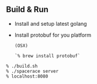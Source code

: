 Build & Run 
-----------

* Install and setup latest golang 
* Install protobuf for you platform
    
      (OSX)
      
      `% brew install protobuf`

`% ./build.sh` <br>
`% ./spacerace server` <br>
`% localhost:8080` <br>



